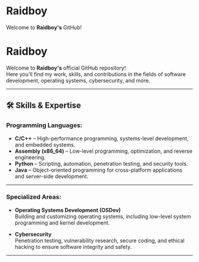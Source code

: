 # Raidboy

Welcome to **Raidboy's** GitHub!

# Raidboy

Welcome to **Raidboy's** official GitHub repository!  
Here you'll find my work, skills, and contributions in the fields of software development, operating systems, cybersecurity, and more.  

---

## 🛠️ **Skills & Expertise**

### **Programming Languages:**
- **C/C++** – High-performance programming, systems-level development, and embedded systems.
- **Assembly (x86_64)** – Low-level programming, optimization, and reverse engineering.
- **Python** – Scripting, automation, penetration testing, and security tools.
- **Java** – Object-oriented programming for cross-platform applications and server-side development.

---

### **Specialized Areas:**

- **Operating Systems Development (OSDev)**  
  Building and customizing operating systems, including low-level system programming and kernel development.

- **Cybersecurity**  
  Penetration testing, vulnerability research, secure coding, and ethical hacking to ensure software integrity and safety.
  
---

